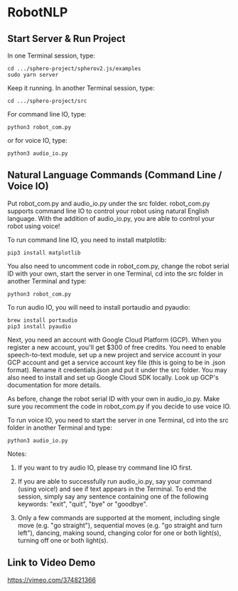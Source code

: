 # RobotNLP

## Start Server & Run Project

In one Terminal session, type:
```
cd .../sphero-project/spherov2.js/examples
sudo yarn server
```
Keep it running. In another Terminal session, type:
```
cd .../sphero-project/src
```
For command line IO, type:
```
python3 robot_com.py
```
or for voice IO, type:
```
python3 audio_io.py
```

## Natural Language Commands (Command Line / Voice IO)

Put robot_com.py and audio_io.py under the src folder. robot_com.py supports command line IO to control your robot using natural English language. With the addition of audio_io.py, you are able to control your robot using voice!

To run command line IO, you need to install matplotlib:

```
pip3 install matplotlib
```

You also need to uncomment code in robot_com.py, change the robot serial ID with your own, start the server in one Terminal, cd into the src folder in another Terminal and type:

```
python3 robot_com.py
```

To run audio IO, you will need to install portaudio and pyaudio:

```
brew install portaudio
pip3 install pyaudio
```

Next, you need an account with Google Cloud Platform (GCP). When you register a new account, you'll get $300 of free credits. You need to enable speech-to-text module, set up a new project and service account in your GCP account and get a service account key file (this is going to be in .json format). Rename it credentials.json and put it under the src folder. You may also need to install and set up Google Cloud SDK locally. Look up GCP's documentation for more details.

As before, change the robot serial ID with your own in audio_io.py. Make sure you recomment the code in robot_com.py if you decide to use voice IO.

To run voice IO, you need to start the server in one Terminal, cd into the src folder in another Terminal and type:

```
python3 audio_io.py
```

Notes:
1. If you want to try audio IO, please try command line IO first.

2. If you are able to successfully run audio_io.py, say your command (using voice!) and see if text appears in the Terminal. To end the session, simply say any sentence containing one of the following keywords: "exit", "quit", "bye" or "goodbye".

3. Only a few commands are supported at the moment, including single move (e.g. "go straight"), sequential moves (e.g. "go straight and turn left"), dancing, making sound, changing color for one or both light(s), turning off one or both light(s).

## Link to Video Demo
https://vimeo.com/374821366
